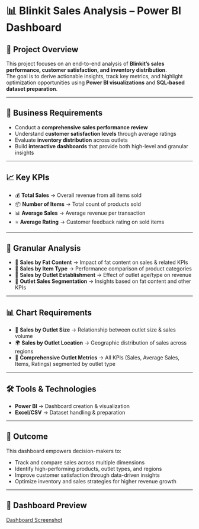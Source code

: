# 📊 Blinkit Sales Analysis – Power BI Dashboard  

## 📌 Project Overview  
This project focuses on an end-to-end analysis of **Blinkit’s sales performance, customer satisfaction, and inventory distribution**.  
The goal is to derive actionable insights, track key metrics, and highlight optimization opportunities using **Power BI visualizations** and **SQL-based dataset preparation**.  

---

## 🎯 Business Requirements  
- Conduct a **comprehensive sales performance review**  
- Understand **customer satisfaction levels** through average ratings  
- Evaluate **inventory distribution** across outlets  
- Build **interactive dashboards** that provide both high-level and granular insights  

---

## 📈 Key KPIs  
- 💰 **Total Sales** → Overall revenue from all items sold  
- 📦 **Number of Items** → Total count of products sold  
- 📊 **Average Sales** → Average revenue per transaction  
- ⭐ **Average Rating** → Customer feedback rating on sold items  

---

## 🔎 Granular Analysis  
- 🥛 **Sales by Fat Content** → Impact of fat content on sales & related KPIs  
- 🍴 **Sales by Item Type** → Performance comparison of product categories  
- 🏬 **Sales by Outlet Establishment** → Effect of outlet age/type on revenue  
- 🛒 **Outlet Sales Segmentation** → Insights based on fat content and other KPIs  

---

## 📊 Chart Requirements  
- 📏 **Sales by Outlet Size** → Relationship between outlet size & sales volume  
- 🌍 **Sales by Outlet Location** → Geographic distribution of sales across regions  
- 🏪 **Comprehensive Outlet Metrics** → All KPIs (Sales, Average Sales, Items, Ratings) segmented by outlet type  

---

## 🛠 Tools & Technologies  
- **Power BI** → Dashboard creation & visualization    
- **Excel/CSV** → Dataset handling & preparation  

---

## 🚀 Outcome  
This dashboard empowers decision-makers to:  
- Track and compare sales across multiple dimensions  
- Identify high-performing products, outlet types, and regions  
- Improve customer satisfaction through data-driven insights  
- Optimize inventory and sales strategies for higher revenue growth  

---

## 📸 Dashboard Preview  
[Dashboard Screenshot](Blinkit-Project.jpg)


